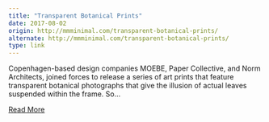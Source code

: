 ```yaml
---
title: "Transparent Botanical Prints"
date: 2017-08-02
origin: http://mmminimal.com/transparent-botanical-prints/
alternate: http://mmminimal.com/transparent-botanical-prints/
type: link
---
```


Copenhagen-based design companies MOEBE, Paper Collective, and Norm Architects, joined forces to release a series of art prints that feature transparent botanical photographs that give the illusion of actual leaves suspended within the frame. So... <p><a href="http://mmminimal.com/transparent-botanical-prints/">Read More</a></p>